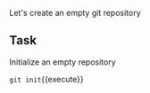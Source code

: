 Let's create an empty git repository

## Task

Initialize an empty repository

`git init`{{execute}}